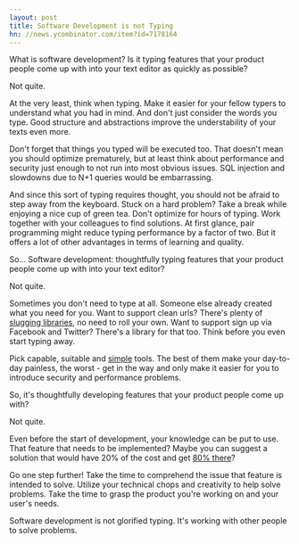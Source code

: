 ```yaml
---
layout: post
title: Software Development is not Typing
hn: //news.ycombinator.com/item?id=7178164
---
```


What is software development? Is it typing features that your product people come up with into your text editor as quickly as possible?

Not quite.

At the very least, think when typing. Make it easier for your fellow typers to understand what you had in mind. And don't just consider the words you type. Good structure and abstractions improve the understability of your texts even more.

Don't forget that things you typed will be executed too. That doesn't mean you should optimize prematurely, but at least think about performance and security just enough to not run into most obvious issues. SQL injection and slowdowns due to N+1 queries would be embarrassing.

And since this sort of typing requires thought, you should not be afraid to step away from the keyboard. Stuck on a hard problem? Take a break while enjoying a nice cup of green tea. Don't optimize for hours of typing. Work together with your colleagues to find solutions. At first glance, pair programming might reduce typing performance by a factor of two. But it offers a lot of other advantages in terms of learning and quality.

So... Software development: thoughtfully typing features that your product people come up with into your text editor?

Not quite.

Sometimes you don't need to type at all. Someone else already created what you need for you. Want to support clean urls? There's plenty of [slugging libraries](//github.com/norman/friendly_id), no need to roll your own. Want to support sign up via Facebook and Twitter? There's a library for that too. Think before you even start typing away.

Pick capable, suitable and [simple](/2012/05/28/simpler/) tools. The best of them make your day-to-day painless, the worst - get in the way and only make it easier for you to introduce security and performance problems.

So, it's thoughtfully developing features that your product people come up with?

Not quite.

Even before the start of development, your knowledge can be put to use. That feature that needs to be implemented? Maybe you can suggest a solution that would have 20% of the cost and get [80% there](//en.wikipedia.org/wiki/Pareto_principle)?

Go one step further! Take the time to comprehend the issue that feature is intended to solve. Utilize your technical chops and creativity to help solve problems. Take the time to grasp the product you're working on and your user's needs.

Software development is not glorified typing. It's working with other people to solve problems.
